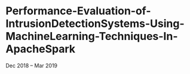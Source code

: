 # Performance-Evaluation-of-IntrusionDetectionSystems-Using-MachineLearning-Techniques-In-ApacheSpark
Dec 2018 – Mar 2019

